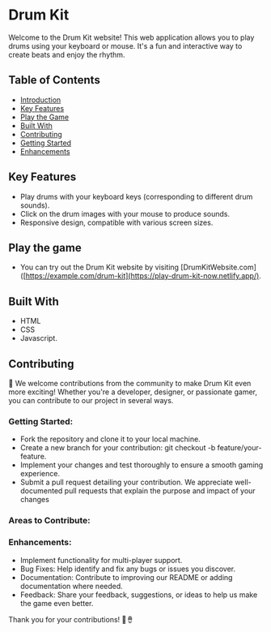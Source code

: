 # Drum Kit

Welcome to the Drum Kit website! This web application allows you to play drums using your keyboard or mouse. It's a fun and interactive way to create beats and enjoy the rhythm.

## Table of Contents
- [Introduction](#drum-kit)
- [Key Features](#key-features)
- [Play the Game](#play-the-game)
- [Built With](#built-with)
- [Contributing](#contributing)
- [Getting Started](#getting-started)
- [Enhancements](#enhancements)

## Key Features
- Play drums with your keyboard keys (corresponding to different drum sounds).
- Click on the drum images with your mouse to produce sounds.
- Responsive design, compatible with various screen sizes.

## Play the game
- You can try out the Drum Kit website by visiting [DrumKitWebsite.com]([https://example.com/drum-kit](https://play-drum-kit-now.netlify.app/).

## Built With
<ul>
    <li>HTML</li>
    <li>CSS </li>
    <li>Javascript.</li>
</ul>

## Contributing
🚀 We welcome contributions from the community to make Drum Kit even more exciting! Whether you're a developer, designer, or passionate gamer, you can contribute to our project in several ways.

### Getting Started:
<ul>
    <li>Fork the repository and clone it to your local machine.</li>
    <li>Create a new branch for your contribution: git checkout -b feature/your-feature.</li>
    <li>Implement your changes and test thoroughly to ensure a smooth gaming experience.</li>
    <li>Submit a pull request detailing your contribution. We appreciate well-documented pull requests that explain the purpose and impact of your changes</li>
</ul>

### Areas to Contribute:
### Enhancements:
<ul>
    <li>Implement functionality for multi-player support.</li>
    <li>Bug Fixes: Help identify and fix any bugs or issues you discover.</li>
    <li>Documentation: Contribute to improving our README or adding documentation where needed.</li>
    <li>Feedback: Share your feedback, suggestions, or ideas to help us make the game even better.</li>
</ul>

Thank you for your contributions! 🥁🪘
